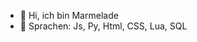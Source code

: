 - 👋 Hi, ich bin Marmelade
- 👀 Sprachen: Js, Py, Html, CSS, Lua, SQL


<!---
btwmarmelade/btwmarmelade is a ✨ special ✨ repository because its `README.md` (this file) appears on your GitHub profile.
You can click the Preview link to take a look at your changes.
--->
